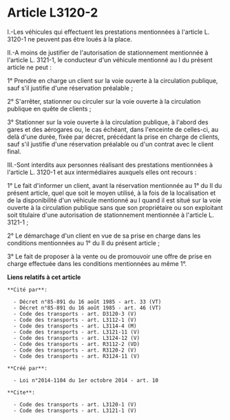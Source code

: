 # Article L3120-2

I.-Les véhicules qui effectuent les prestations mentionnées à l'article L. 3120-1 ne peuvent pas être loués à la place. 

II.-A moins de justifier de l'autorisation de stationnement mentionnée à l'article L. 3121-1, le conducteur d'un véhicule
mentionné au I du présent article ne peut : 

1° Prendre en charge un client sur la voie ouverte à la circulation publique, sauf s'il justifie d'une réservation
préalable ; 

2° S'arrêter, stationner ou circuler sur la voie ouverte à la circulation publique en quête de clients ; 

3° Stationner sur la voie ouverte à la circulation publique, à l'abord des gares et des aérogares ou, le cas échéant, dans
l'enceinte de celles-ci, au delà d'une durée, fixée par décret, précédant la prise en charge de clients, sauf s'il justifie
d'une réservation préalable ou d'un contrat avec le client final. 

III.-Sont interdits aux personnes réalisant des prestations mentionnées à l'article L. 3120-1 et aux intermédiaires auxquels
elles ont recours : 

1° Le fait d'informer un client, avant la réservation mentionnée au 1° du II du présent article, quel que soit le moyen
utilisé, à la fois de la localisation et de la disponibilité d'un véhicule mentionné au I quand il est situé sur la voie
ouverte à la circulation publique sans que son propriétaire ou son exploitant soit titulaire d'une autorisation de
stationnement mentionnée à l'article L. 3121-1 ; 

2° Le démarchage d'un client en vue de sa prise en charge dans les conditions mentionnées au 1° du II du présent article ; 

3° Le fait de proposer à la vente ou de promouvoir une offre de prise en charge effectuée dans les conditions mentionnées au
même 1°.

**Liens relatifs à cet article**

	**Cité par**:

	  - Décret n°85-891 du 16 août 1985 - art. 33 (VT)
	  - Décret n°85-891 du 16 août 1985 - art. 46 (VT)
	  - Code des transports - art. D3120-3 (V)
	  - Code des transports - art. L3112-1 (V)
	  - Code des transports - art. L3114-4 (M)
	  - Code des transports - art. L3121-11 (V)
	  - Code des transports - art. L3124-12 (V)
	  - Code des transports - art. R3112-2 (VD)
	  - Code des transports - art. R3120-2 (V)
	  - Code des transports - art. R3124-11 (V)

	**Créé par**:

	  - Loi n°2014-1104 du 1er octobre 2014 - art. 10

	**Cite**:

	  - Code des transports - art. L3120-1 (V)
	  - Code des transports - art. L3121-1 (V)
